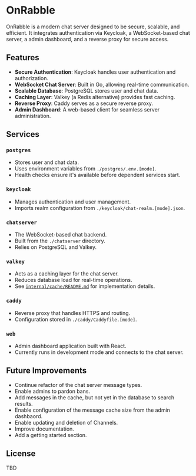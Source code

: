 # OnRabble

OnRabble is a modern chat server designed to be secure, scalable, and efficient. It integrates authentication via Keycloak, a WebSocket-based chat server, a admin dashboard, and a reverse proxy for secure access.

## Features

- **Secure Authentication**: Keycloak handles user authentication and authorization.
- **WebSocket Chat Server**: Built in Go, allowing real-time communication.
- **Scalable Database**: PostgreSQL stores user and chat data.
- **Caching Layer**: Valkey (a Redis alternative) provides fast caching.
- **Reverse Proxy**: Caddy serves as a secure reverse proxy.
- **Admin Dashboard**: A web-based client for seamless server administration.

## Services

### `postgres`
- Stores user and chat data.
- Uses environment variables from `./postgres/.env.[mode]`.
- Health checks ensure it's available before dependent services start.

### `keycloak`
- Manages authentication and user management.
- Imports realm configuration from `./keycloak/chat-realm.[mode].json`.

### `chatserver`
- The WebSocket-based chat backend.
- Built from the `./chatserver` directory.
- Relies on PostgreSQL and Valkey.

### `valkey`
- Acts as a caching layer for the chat server.
- Reduces database load for real-time operations.
- See [`internal/cache/README.md`](.chatserver/internal/cache/README.md) for implementation details.

### `caddy`
- Reverse proxy that handles HTTPS and routing.
- Configuration stored in `./caddy/Caddyfile.[mode]`.

### `web`
- Admin dashboard application built with React.
- Currently runs in development mode and connects to the chat server.

## Future Improvements

- Continue refactor of the chat server message types.
- Enable admins to pardon bans.
- Add messages in the cache, but not yet in the database to search results.
- Enable configuration of the message cache size from the admin dashbaord.
- Enable updating and deletion of Channels.
- Improve documentation.
- Add a getting started section.

## License

TBD
